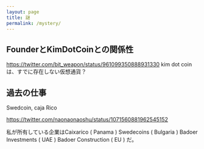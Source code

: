 ```yaml
---
layout: page
title: 謎
permalink: /mystery/
---
```


## FounderとKimDotCoinとの関係性
https://twitter.com/bit_weapon/status/961099350888931330
kim dot coinは、すでに存在しない仮想通貨？


## 過去の仕事
Swedcoin, caja Rico

https://twitter.com/naonaonaoshu/status/1071560881962545152

私が所有している企業はCaixarico ( Panama )  Swedecoins ( Bulgaria )   Badoer Investments ( UAE )  Badoer Construction ( EU ) だ。
